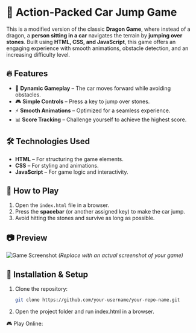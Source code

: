 # 🚗 Action-Packed Car Jump Game  

This is a modified version of the classic **Dragon Game**, where instead of a dragon, a **person sitting in a car** navigates the terrain by **jumping over stones**. Built using **HTML, CSS, and JavaScript**, this game offers an engaging experience with smooth animations, obstacle detection, and an increasing difficulty level.  

## 🔥 Features  
- 🚀 **Dynamic Gameplay** – The car moves forward while avoiding obstacles.  
- 🎮 **Simple Controls** – Press a key to jump over stones.  
- ⚡ **Smooth Animations** – Optimized for a seamless experience.  
- 📊 **Score Tracking** – Challenge yourself to achieve the highest score.  

## 🛠️ Technologies Used  
- **HTML** – For structuring the game elements.  
- **CSS** – For styling and animations.  
- **JavaScript** – For game logic and interactivity.  

## 🚀 How to Play  
1. Open the `index.html` file in a browser.  
2. Press the **spacebar** (or another assigned key) to make the car jump.  
3. Avoid hitting the stones and survive as long as possible.  

## 📷 Preview  
![Game Screenshot](screenshot.png) *(Replace with an actual screenshot of your game)*  

## 📌 Installation & Setup  
1. Clone the repository:  
   ```sh
   git clone https://github.com/your-username/your-repo-name.git
2. Open the project folder and run index.html in a browser.

   
🎮 Play Online:
